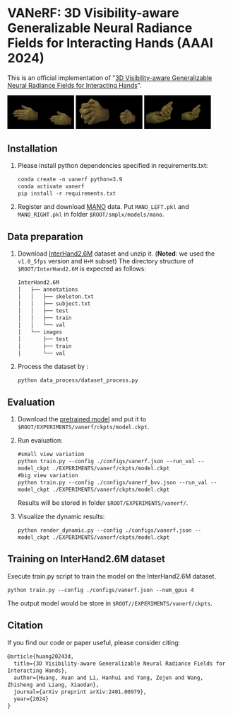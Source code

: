 # VANeRF: 3D Visibility-aware Generalizable Neural Radiance Fields for Interacting Hands (AAAI 2024)

This is an official implementation of "[3D Visibility-aware Generalizable Neural Radiance Fields for Interacting Hands](https://arxiv.org/pdf/2401.00979.pdf)".

<p float="left"> 
   <img src="https://github.com/XuanHuang0/VANeRF/blob/main/assets/13_nvs.gif" width="30%" height="30%" /> 
   <img src="https://github.com/XuanHuang0/VANeRF/blob/main/assets/8_nvs.gif" width="30%" height="30%" />
   <img src="https://github.com/XuanHuang0/VANeRF/blob/main/assets/1586_nvs.gif" width="30%" height="30%" />
</p>

## Installation

1. Please install python dependencies specified in requirements.txt:

   ```
   conda create -n vanerf python=3.9
   conda activate vanerf
   pip install -r requirements.txt
   ```
2. Register and download [MANO](https://mano.is.tue.mpg.de/)  data. Put `MANO_LEFT.pkl` and `MANO_RIGHT.pkl` in folder `$ROOT/smplx/models/mano`.

## Data preparation

1. Download [InterHand2.6M](https://mks0601.github.io/InterHand2.6M/) dataset and unzip it. (**Noted**: we used the `v1.0_5fps` version and `H+M` subset) The directory structure of `$ROOT/InterHand2.6M` is expected as follows:

    ```
   InterHand2.6M    
   │   ├── annotations 
   │   │   ├── skeleton.txt
   │   │   ├── subject.txt  
   │   │   ├── test    
   │   │   ├── train  
   │   │   └── val  
   │   └── images   
   │       ├── test 
   │       ├── train
   │       └── val 
   ```
    
2. Process the dataset by :

   ```
   python data_process/dataset_process.py
   ```

## Evaluation

1. Download the [pretrained model](https://drive.google.com/file/d/1lAxA2lR8sOOFw1XwgBberHDgV2C_XQwM/view?usp=sharing) and put it to `$ROOT/EXPERIMENTS/vanerf/ckpts/model.ckpt`.

2. Run evaluation:

   ```
   #small view variation
   python train.py --config ./configs/vanerf.json --run_val --model_ckpt ./EXPERIMENTS/vanerf/ckpts/model.ckpt
   #big view variation
   python train.py --config ./configs/vanerf_bvv.json --run_val --model_ckpt ./EXPERIMENTS/vanerf/ckpts/model.ckpt
   ```
   Results will be stored in folder `$ROOT/EXPERIMENTS/vanerf/`.
   
3. Visualize the dynamic results:

   ```
   python render_dynamic.py --config ./configs/vanerf.json --model_ckpt ./EXPERIMENTS/vanerf/ckpts/model.ckpt
   ```

## Training on InterHand2.6M dataset
Execute train.py script to train the model on the InterHand2.6M dataset.

   ```
   python train.py --config ./configs/vanerf.json --num_gpus 4
   ```
The output model would be store in `$ROOT//EXPERIMENTS/vanerf/ckpts`.

## Citation

If you find our code or paper useful, please consider citing:

   ```
   @article{huang20243d,
     title={3D Visibility-aware Generalizable Neural Radiance Fields for Interacting Hands},
     author={Huang, Xuan and Li, Hanhui and Yang, Zejun and Wang, Zhisheng and Liang, Xiaodan},
     journal={arXiv preprint arXiv:2401.00979},
     year={2024}
   }
   ```

